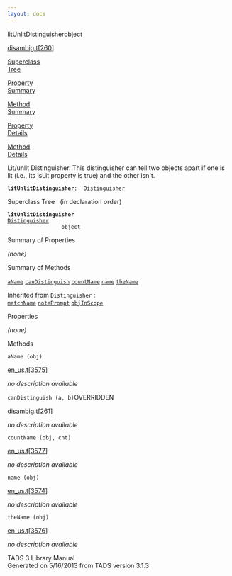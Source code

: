 ```yaml
---
layout: docs
---
```

<span class="title">litUnlitDistinguisher</span><span class="type">object</span>

[disambig.t](../file/disambig.t.html)\[[260](../source/disambig.t.html#260)\]

[Superclass  
Tree](#_SuperClassTree_)

[Property  
Summary](#_PropSummary_)

[Method  
Summary](#_MethodSummary_)

[Property  
Details](#_Properties_)

[Method  
Details](#_Methods_)



Lit/unlit Distinguisher. This distinguisher can tell two objects apart
if one is lit (i.e., its isLit property is true) and the other isn't.

**`litUnlitDistinguisher`**` :   `[`Distinguisher`](../object/Distinguisher.html)



<span id="_SuperClassTree_"></span>



<span class="hdln">Superclass Tree</span>   (in declaration order)



**`litUnlitDistinguisher`**  
[`Distinguisher`](../object/Distinguisher.html)  
`                 object`  
<span id="_PropSummary_"></span>



<span class="hdln">Summary of Properties</span>  







*(none)* <span id="_MethodSummary_"></span>



<span class="hdln">Summary of Methods</span>  



[`aName`](#aName) [`canDistinguish`](#canDistinguish) [`countName`](#countName) [`name`](#name) [`theName`](#theName)

Inherited from `Distinguisher` :  
[`matchName`](../object/Distinguisher.html#matchName) [`notePrompt`](../object/Distinguisher.html#notePrompt) [`objInScope`](../object/Distinguisher.html#objInScope)

<span id="_Properties_"></span>



<span class="hdln">Properties</span>  



*(none)* <span id="_Methods_"></span>



<span class="hdln">Methods</span>  



<span id="aName"></span>

`aName (obj)`

[en_us.t](../file/en_us.t.html)\[[3575](../source/en_us.t.html#3575)\]



*no description available*



<span id="canDistinguish"></span>

`canDistinguish (a, b)`<span class="rem">OVERRIDDEN</span>

[disambig.t](../file/disambig.t.html)\[[261](../source/disambig.t.html#261)\]



*no description available*



<span id="countName"></span>

`countName (obj, cnt)`

[en_us.t](../file/en_us.t.html)\[[3577](../source/en_us.t.html#3577)\]



*no description available*



<span id="name"></span>

`name (obj)`

[en_us.t](../file/en_us.t.html)\[[3574](../source/en_us.t.html#3574)\]



*no description available*



<span id="theName"></span>

`theName (obj)`

[en_us.t](../file/en_us.t.html)\[[3576](../source/en_us.t.html#3576)\]



*no description available*





TADS 3 Library Manual  
Generated on 5/16/2013 from TADS version 3.1.3


